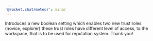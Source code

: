 ```yaml
---
'@rocket.chat/meteor': minor
---
```


Introduces a new boolean setting which enables two new trust roles (novice, explorer) these trust roles have different level of access, to the workspace, that is to be used for reputation system. Thank you!
